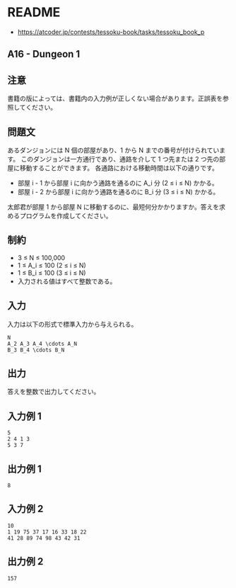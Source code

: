 # README
- <https://atcoder.jp/contests/tessoku-book/tasks/tessoku_book_p>
## A16 - Dungeon 1
## 注意
書籍の版によっては、書籍内の入力例が正しくない場合があります。正誤表を参照してください。
## 問題文
あるダンジョンには N 個の部屋があり、1 から N までの番号が付けられています。
このダンジョンは一方通行であり、通路を介して 1 つ先または 2 つ先の部屋に移動することができます。
各通路における移動時間は以下の通りです。

* 部屋 i - 1 から部屋 i に向かう通路を通るのに A_i 分 (2 ≤ i ≤ N) かかる。
* 部屋 i - 2 から部屋 i に向かう通路を通るのに B_i 分 (3 ≤ i ≤ N) かかる。

太郎君が部屋 1 から部屋 N に移動するのに、最短何分かかりますか。答えを求めるプログラムを作成してください。
## 制約
* 3 ≤ N ≤ 100\,000
* 1 ≤ A_i ≤ 100 (2 ≤ i ≤ N)
* 1 ≤ B_i ≤ 100 (3 ≤ i ≤ N)
* 入力される値はすべて整数である。
## 入力
入力は以下の形式で標準入力から与えられる。

```
N
A_2 A_3 A_4 \cdots A_N
B_3 B_4 \cdots B_N
```
## 出力
答えを整数で出力してください。
## 入力例 1
```
5
2 4 1 3
5 3 7
```
## 出力例 1
```
8
```
## 入力例 2
```
10
1 19 75 37 17 16 33 18 22
41 28 89 74 98 43 42 31
```
## 出力例 2
```
157
```
